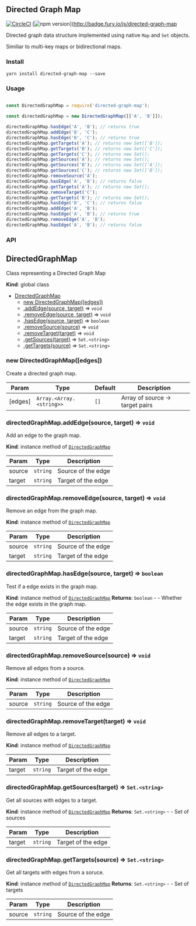 ## Directed Graph Map

[![CircleCI](https://circleci.com/gh/wehriam/directed-graph-map.svg?style=svg)](https://circleci.com/gh/wehriam/directed-graph-map) [![npm version](https://badge.fury.io/js/directed-graph-map.svg)](http://badge.fury.io/js/directed-graph-map

Directed graph data structure implemented using native `Map` and `Set` objects.

Similiar to multi-key maps or bidirectional maps.

### Install

`yarn install directed-graph-map --save`

### Usage

```js

const DirectedGraphMap = require('directed-graph-map');

const directedGraphMap = new DirectedGraphMap([['A', 'B']]);

directedGraphMap.hasEdge('A', 'B'); // returns true
directedGraphMap.addEdge('B', 'C');
directedGraphMap.hasEdge('B', 'C'); // returns true
directedGraphMap.getTargets('A'); // returns new Set(['B']);
directedGraphMap.getTargets('B'); // returns new Set(['C']);
directedGraphMap.getTargets('C'); // returns new Set();
directedGraphMap.getSources('A'); // returns new Set();
directedGraphMap.getSources('B'); // returns new Set(['A']);
directedGraphMap.getSources('C'); // returns new Set(['B']);
directedGraphMap.removeSource('A');
directedGraphMap.hasEdge('A', 'B'); // returns false
directedGraphMap.getTargets('A'); // returns new Set();
directedGraphMap.removeTarget('C');
directedGraphMap.getTargets('B'); // returns new Set();
directedGraphMap.hasEdge('B', 'C'); // returns false
directedGraphMap.addEdge('A', 'B');
directedGraphMap.hasEdge('A', 'B'); // returns true
directedGraphMap.removeEdge('A', 'B');
directedGraphMap.hasEdge('A', 'B'); // returns false
```

### API
<a name="DirectedGraphMap"></a>

## DirectedGraphMap
Class representing a Directed Graph Map

**Kind**: global class

* [DirectedGraphMap](#DirectedGraphMap)
    * [new DirectedGraphMap([edges])](#new_DirectedGraphMap_new)
    * [.addEdge(source, target)](#DirectedGraphMap+addEdge) ⇒ <code>void</code>
    * [.removeEdge(source, target)](#DirectedGraphMap+removeEdge) ⇒ <code>void</code>
    * [.hasEdge(source, target)](#DirectedGraphMap+hasEdge) ⇒ <code>boolean</code>
    * [.removeSource(source)](#DirectedGraphMap+removeSource) ⇒ <code>void</code>
    * [.removeTarget(target)](#DirectedGraphMap+removeTarget) ⇒ <code>void</code>
    * [.getSources(target)](#DirectedGraphMap+getSources) ⇒ <code>Set.&lt;string&gt;</code>
    * [.getTargets(source)](#DirectedGraphMap+getTargets) ⇒ <code>Set.&lt;string&gt;</code>

<a name="new_DirectedGraphMap_new"></a>

### new DirectedGraphMap([edges])
Create a directed graph map.


| Param | Type | Default | Description |
| --- | --- | --- | --- |
| [edges] | <code>Array.&lt;Array.&lt;string&gt;&gt;</code> | <code>[]</code> | Array of source -> target pairs |

<a name="DirectedGraphMap+addEdge"></a>

### directedGraphMap.addEdge(source, target) ⇒ <code>void</code>
Add an edge to the graph map.

**Kind**: instance method of [<code>DirectedGraphMap</code>](#DirectedGraphMap)

| Param | Type | Description |
| --- | --- | --- |
| source | <code>string</code> | Source of the edge |
| target | <code>string</code> | Target of the edge |

<a name="DirectedGraphMap+removeEdge"></a>

### directedGraphMap.removeEdge(source, target) ⇒ <code>void</code>
Remove an edge from the graph map.

**Kind**: instance method of [<code>DirectedGraphMap</code>](#DirectedGraphMap)

| Param | Type | Description |
| --- | --- | --- |
| source | <code>string</code> | Source of the edge |
| target | <code>string</code> | Target of the edge |

<a name="DirectedGraphMap+hasEdge"></a>

### directedGraphMap.hasEdge(source, target) ⇒ <code>boolean</code>
Test if a edge exists in the graph map.

**Kind**: instance method of [<code>DirectedGraphMap</code>](#DirectedGraphMap)
**Returns**: <code>boolean</code> - - Whether the edge exists in the graph map.

| Param | Type | Description |
| --- | --- | --- |
| source | <code>string</code> | Source of the edge |
| target | <code>string</code> | Target of the edge |

<a name="DirectedGraphMap+removeSource"></a>

### directedGraphMap.removeSource(source) ⇒ <code>void</code>
Remove all edges from a source.

**Kind**: instance method of [<code>DirectedGraphMap</code>](#DirectedGraphMap)

| Param | Type | Description |
| --- | --- | --- |
| source | <code>string</code> | Source of the edge |

<a name="DirectedGraphMap+removeTarget"></a>

### directedGraphMap.removeTarget(target) ⇒ <code>void</code>
Remove all edges to a target.

**Kind**: instance method of [<code>DirectedGraphMap</code>](#DirectedGraphMap)

| Param | Type | Description |
| --- | --- | --- |
| target | <code>string</code> | Target of the edge |

<a name="DirectedGraphMap+getSources"></a>

### directedGraphMap.getSources(target) ⇒ <code>Set.&lt;string&gt;</code>
Get all sources with edges to a target.

**Kind**: instance method of [<code>DirectedGraphMap</code>](#DirectedGraphMap)
**Returns**: <code>Set.&lt;string&gt;</code> - - Set of sources

| Param | Type | Description |
| --- | --- | --- |
| target | <code>string</code> | Target of the edge |

<a name="DirectedGraphMap+getTargets"></a>

### directedGraphMap.getTargets(source) ⇒ <code>Set.&lt;string&gt;</code>
Get all targets with edges from a soruce.

**Kind**: instance method of [<code>DirectedGraphMap</code>](#DirectedGraphMap)
**Returns**: <code>Set.&lt;string&gt;</code> - - Set of targets

| Param | Type | Description |
| --- | --- | --- |
| source | <code>string</code> | Source of the edge |